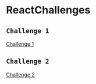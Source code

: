 # ReactChallenges
## `Challenge 1`
[Challenge 1](https://codesandbox.io/p/sandbox/reactchallenges-usestate2-forked-yy3l9s)
## `Challenge 2`
[Challenge 2](https://codesandbox.io/p/sandbox/hooks-usestate-timer-q-forked-lrh73m)
